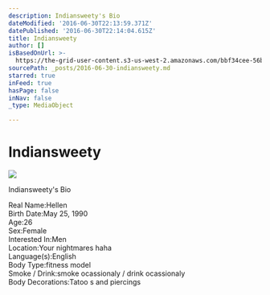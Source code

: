 ```yaml
---
description: Indiansweety's Bio
dateModified: '2016-06-30T22:13:59.371Z'
datePublished: '2016-06-30T22:14:04.615Z'
title: Indiansweety
author: []
isBasedOnUrl: >-
  https://the-grid-user-content.s3-us-west-2.amazonaws.com/bbf34cee-56bd-4c8c-921e-86ff874ab7b0.jpg
sourcePath: _posts/2016-06-30-indiansweety.md
starred: true
inFeed: true
hasPage: false
inNav: false
_type: MediaObject

---
```

# Indiansweety
![](https://the-grid-user-content.s3-us-west-2.amazonaws.com/bbf34cee-56bd-4c8c-921e-86ff874ab7b0.jpg)

Indiansweety's Bio

Real Name:Hellen  
Birth Date:May 25, 1990  
Age:26  
Sex:Female  
Interested In:Men  
Location:Your nightmares haha  
Language(s):English  
Body Type:fitness model  
Smoke / Drink:smoke ocassionaly / drink ocassionaly  
Body Decorations:Tatoo s and piercings